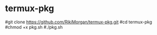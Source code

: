 # termux-pkg
#git clone https://github.com/RikiMorgan/termux-pkg.git
#cd termux-pkg
#chmod +x pkg.sh
#./pkg.sh
